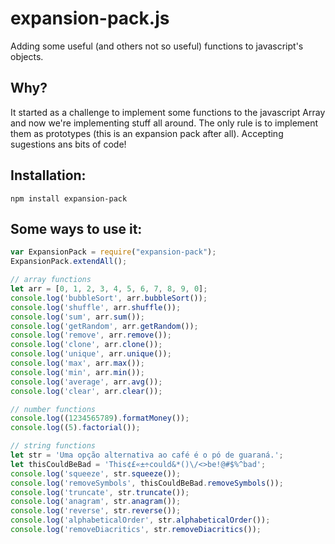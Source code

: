 expansion-pack.js
================
Adding some useful (and others not so useful) functions to javascript's objects.

Why?
------------
It started as a challenge to implement some functions to the javascript Array and now we're implementing stuff all around. The only rule is to implement them as prototypes (this is an expansion pack after all). Accepting sugestions ans bits of code!

Installation:
------------
```
npm install expansion-pack
```

Some ways to use it:
------------
```javascript
var ExpansionPack = require("expansion-pack");
ExpansionPack.extendAll();

// array functions
let arr = [0, 1, 2, 3, 4, 5, 6, 7, 8, 9, 0];
console.log('bubbleSort', arr.bubbleSort());
console.log('shuffle', arr.shuffle());
console.log('sum', arr.sum());
console.log('getRandom', arr.getRandom());
console.log('remove', arr.remove());
console.log('clone', arr.clone());
console.log('unique', arr.unique());
console.log('max', arr.max());
console.log('min', arr.min());
console.log('average', arr.avg());
console.log('clear', arr.clear());

// number functions
console.log((1234565789).formatMoney());
console.log((5).factorial());

// string functions
let str = 'Uma opção alternativa ao café é o pó de guaraná.';
let thisCouldBeBad = 'This¢£«±÷could&*()\/<>be!@#$%^bad';
console.log('squeeze', str.squeeze());
console.log('removeSymbols', thisCouldBeBad.removeSymbols());
console.log('truncate', str.truncate());
console.log('anagram', str.anagram());
console.log('reverse', str.reverse());
console.log('alphabeticalOrder', str.alphabeticalOrder());
console.log('removeDiacritics', str.removeDiacritics());
```